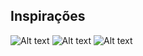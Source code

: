 ## Inspirações

![Alt text](/readmeAssets/img/inspiration/inspiration1.png)
![Alt text](/readmeAssets/img/inspiration/inspiration2.png)
![Alt text](/readmeAssets/img/inspiration/inspiration3.png)
